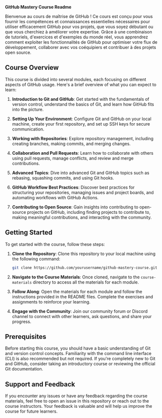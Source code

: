 **GitHub Mastery Course Readme**

Bienvenue au cours de maîtrise de GitHub ! Ce cours est conçu pour vous fournir les compétences et connaissances essentielles nécessaires pour utiliser efficacement GitHub pour vos projets, que vous soyez débutant ou que vous cherchiez à améliorer votre expertise. Grâce à une combinaison de tutoriels, d'exercices et d'exemples du monde réel, vous apprendrez comment exploiter les fonctionnalités de GitHub pour optimiser votre flux de développement, collaborer avec vos coéquipiers et contribuer à des projets open source.

## Course Overview

This course is divided into several modules, each focusing on different aspects of GitHub usage. Here's a brief overview of what you can expect to learn:

1. **Introduction to Git and GitHub**: Get started with the fundamentals of version control, understand the basics of Git, and learn how GitHub fits into the picture.

2. **Setting Up Your Environment**: Configure Git and GitHub on your local machine, create your first repository, and set up SSH keys for secure communication.

3. **Working with Repositories**: Explore repository management, including creating branches, making commits, and merging changes.

4. **Collaboration and Pull Requests**: Learn how to collaborate with others using pull requests, manage conflicts, and review and merge contributions.

5. **Advanced Topics**: Dive into advanced Git and GitHub topics such as rebasing, squashing commits, and using Git hooks.

6. **GitHub Workflow Best Practices**: Discover best practices for structuring your repositories, managing issues and project boards, and automating workflows with GitHub Actions.

7. **Contributing to Open Source**: Gain insights into contributing to open-source projects on GitHub, including finding projects to contribute to, making meaningful contributions, and interacting with the community.

## Getting Started

To get started with the course, follow these steps:

1. **Clone the Repository**: Clone this repository to your local machine using the following command:

   ```bash
   git clone https://github.com/yourusername/github-mastery-course.git
   ```

2. **Navigate to the Course Materials**: Once cloned, navigate to the `course-materials` directory to access all the materials for each module.

3. **Follow Along**: Open the materials for each module and follow the instructions provided in the README files. Complete the exercises and assignments to reinforce your learning.

4. **Engage with the Community**: Join our community forum or Discord channel to connect with other learners, ask questions, and share your progress.

## Prerequisites

Before starting this course, you should have a basic understanding of Git and version control concepts. Familiarity with the command line interface (CLI) is also recommended but not required. If you're completely new to Git and GitHub, consider taking an introductory course or reviewing the official Git documentation.

## Support and Feedback

If you encounter any issues or have any feedback regarding the course materials, feel free to open an issue in this repository or reach out to the course instructors. Your feedback is valuable and will help us improve the course for future learners.

